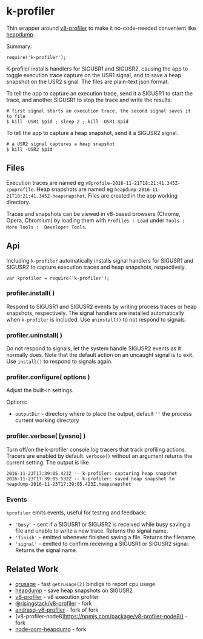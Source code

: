 k-profiler
==========

Thin wrapper around [v8-profiler](https://npmjs.org/package/v8-profiler) to make it
no-code-needed convenient like [heapdump](https://npmjs.org/package/heapdump).

Summary:

    require('k-profiler');

K-profiler installs handlers for SIGUSR1 and SIGUSR2, causing the app to toggle
execution trace capture on the USR1 signal, and to save a heap snapshot on the USR2
signal.  The files are plain-text json format.

To tell the app to capture an execution trace, send it a SIGUSR1 to start the
trace, and another SIGUSR1 to stop the trace and write the results.

    # first signal starts an execution trace, the second signal saves it to file
    $ kill -USR1 $pid ; sleep 2 ; kill -USR1 $pid

To tell the app to capture a heap snapshot, send it a SIGUSR2 signal.

    # a USR2 signal captures a heap snapshot
    $ kill -USR2 $pid


Files
-----

Execution traces are named eg `v8profile-2016-11-21T18:21:41.345Z-cpuprofile`.
Heap snapshots are named eg `heapdump-2016-11-21T18:21:41.345Z-heapsnapshot`.
Files are created in the app working directory.

Traces and snapshots can be viewed in v8-based browsers (Chrome, Opera, Chromium)
by loading them with `Profiles : Load` under `Tools : More Tools :  Developer
Tools`.


Api
---

Including `k-profiler` automatically installs signal handlers for SIGUSR1 and
SIGUSR2 to capture execution traces and heap snapshots, respectively.

    var kprofiler = require('k-profiler');

### profiler.install( )

Respond to SIGUSR1 and SIGUSR2 events by writing process traces or heap snapshots,
respectively.  The signal handlers are installed automatically when `k-profiler` is
included.  Use `uninstall()` to not respond to signals.

### profiler.uninstall( )

Do not respond to signals, let the system handle SIGUSR2 events as it normally
does.  Note that the default action on an uncaught signal is to exit.  Use `install()`
to respond to signals again.

### profiler.configure( options )

Adjust the built-in settings.

Options:
- `outputDir` - directory where to place the output, default `''` the process
  current working directory

### profiler.verbose( [yesno] )

Turn off/on the k-profiler console.log tracers that track profiling actions.
Tracers are enabled by default.  `verbose()` without an argument returns the current
setting.  The output is like

    2016-11-23T17:39:05.423Z -- k-profiler: capturing heap snapshot
    2016-11-23T17:39:05.532Z -- k-profiler: saved heap snapshot to heapdump-2016-11-23T17:39:05.423Z.heapsnapshot

### Events

`kprofiler` emits events, useful for testing and feedback:

- `'busy'` - sent if a SIGUSR1 or SIGUSR2 is received while busy saving a file
  and unable to write a new trace.  Returns the signal name.
- `'finish'` - emitted whenever finished saving a file. Returns the filename.
- `'signal'` - emitted to confirm receiving a SIGUSR1 or SIGUSR2 signal.
  Returns the signal name.


Related Work
------------

- [qrusage](https://npmjs.org/package/qrusage) - fast `getrusage(2)` bindigs to report cpu usage
- [heapdump](https://npmjs.org/package/heapdump) - save heap snapshots on SIGUSR2
- [v8-profiler](https://npmjs.org/package/v8-profiler) - v8 execution profiler
- [@risingstack/v8-profiler](https://npmjs.org/package/@risingstack/v8-profiler) - fork
- [andrasq-v8-profiler](https://npmjs.org/package/andrasq-v8-profiler) - fork of fork
- [v8-profiler-node8]https://npmjs.com/package/v8-profiler-node8() - fork
- [node-oom-heapdump](https://www.npmjs.com/package/node-oom-heapdump) - fork
